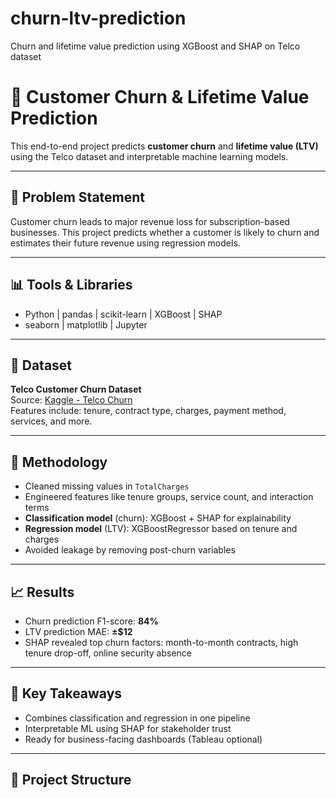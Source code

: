 # churn-ltv-prediction
Churn and lifetime value prediction using XGBoost and SHAP on Telco dataset


# 🧠 Customer Churn & Lifetime Value Prediction

This end-to-end project predicts **customer churn** and **lifetime value (LTV)** using the Telco dataset and interpretable machine learning models.

---

## 📌 Problem Statement
Customer churn leads to major revenue loss for subscription-based businesses. This project predicts whether a customer is likely to churn and estimates their future revenue using regression models.

---

## 📊 Tools & Libraries
- Python | pandas | scikit-learn | XGBoost | SHAP
- seaborn | matplotlib | Jupyter

---

## 📁 Dataset
**Telco Customer Churn Dataset**  
Source: [Kaggle - Telco Churn](https://www.kaggle.com/datasets/blastchar/telco-customer-churn)  
Features include: tenure, contract type, charges, payment method, services, and more.

---

## 🔧 Methodology
- Cleaned missing values in `TotalCharges`
- Engineered features like tenure groups, service count, and interaction terms
- **Classification model** (churn): XGBoost + SHAP for explainability
- **Regression model** (LTV): XGBoostRegressor based on tenure and charges
- Avoided leakage by removing post-churn variables

---

## 📈 Results
- Churn prediction F1-score: **84%**
- LTV prediction MAE: **±$12**
- SHAP revealed top churn factors: month-to-month contracts, high tenure drop-off, online security absence

---

## 📌 Key Takeaways
- Combines classification and regression in one pipeline
- Interpretable ML using SHAP for stakeholder trust
- Ready for business-facing dashboards (Tableau optional)

---

## 📁 Project Structure
